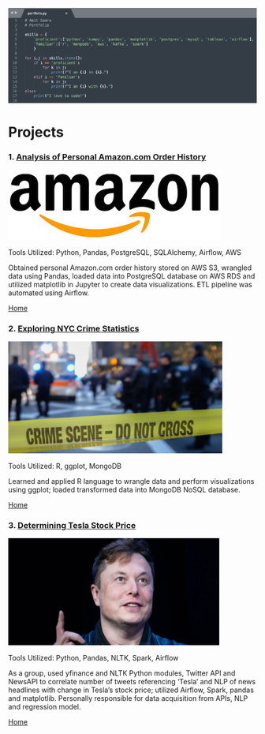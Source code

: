 ![portfolio](img/portfolio.png)

# Projects

### 1. [Analysis of Personal Amazon.com Order History](https://github.com/AmitSamra/AmazonOrderHistoryAirflowAWS)
![amazon_logo2](img/amazon_logo2.png)

Tools Utilized: Python, Pandas, PostgreSQL, SQLAlchemy, Airflow, AWS

Obtained personal Amazon.com order history stored on AWS S3, wrangled data using Pandas, loaded data into PostgreSQL database on AWS RDS and utilized matplotlib in Jupyter to create data visualizations. ETL pipeline was automated using Airflow.

[Home](https://github.com/AmitSamra#)

### 2. [Exploring NYC Crime Statistics](https://github.com/AmitSamra/Week9-ResearchProjects)

![crime](img/crime.png)

Tools Utilized: R, ggplot, MongoDB

Learned and applied R language to wrangle data and perform visualizations using ggplot; loaded transformed data into MongoDB NoSQL database. 

[Home](https://github.com/AmitSamra#)

### 3. [Determining Tesla Stock Price](https://github.com/rich1123/Sentiment.Analysis)

![musk](img/musk.png)

Tools Utilized: Python, Pandas, NLTK, Spark, Airflow

As a group, used yfinance and NLTK Python modules, Twitter API and NewsAPI to correlate number of tweets referencing ‘Tesla’ and NLP of news headlines with change in Tesla’s stock price; utilized Airflow, Spark, pandas and matplotlib. Personally responsible for data acquisition from APIs, NLP and regression model. 

[Home](https://github.com/AmitSamra#)